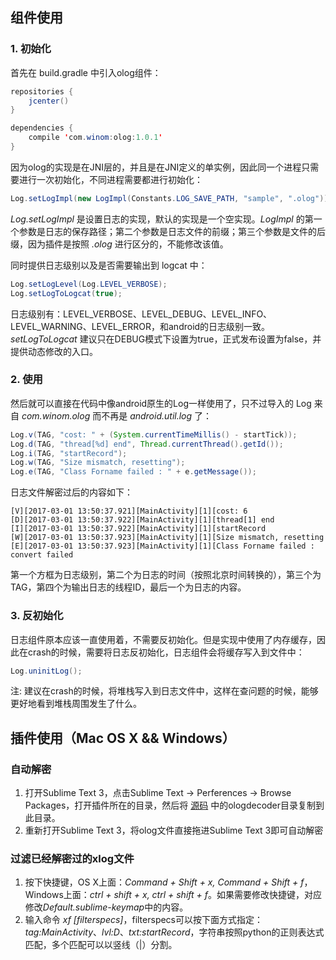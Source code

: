 ## 组件使用

### 1. 初始化

首先在 build.gradle 中引入olog组件：

```java
repositories {
    jcenter()
}

dependencies {
    compile 'com.winom:olog:1.0.1'
}
```

因为olog的实现是在JNI层的，并且是在JNI定义的单实例，因此同一个进程只需要进行一次初始化，不同进程需要都进行初始化：

```java
Log.setLogImpl(new LogImpl(Constants.LOG_SAVE_PATH, "sample", ".olog"));
```

*Log.setLogImpl* 是设置日志的实现，默认的实现是一个空实现。*LogImpl* 的第一个参数是日志的保存路径；第二个参数是日志文件的前缀；第三个参数是文件的后缀，因为插件是按照 *.olog* 进行区分的，不能修改该值。

同时提供日志级别以及是否需要输出到 logcat 中：

```java
Log.setLogLevel(Log.LEVEL_VERBOSE);
Log.setLogToLogcat(true);
```

日志级别有：LEVEL_VERBOSE、LEVEL_DEBUG、LEVEL_INFO、LEVEL_WARNING、LEVEL_ERROR，和android的日志级别一致。*setLogToLogcat* 建议只在DEBUG模式下设置为true，正式发布设置为false，并提供动态修改的入口。

### 2. 使用

然后就可以直接在代码中像android原生的Log一样使用了，只不过导入的 Log 来自 *com.winom.olog* 而不再是 *android.util.log* 了：

```java
Log.v(TAG, "cost: " + (System.currentTimeMillis() - startTick));
Log.d(TAG, "thread[%d] end", Thread.currentThread().getId());
Log.i(TAG, "startRecord");
Log.w(TAG, "Size mismatch, resetting");
Log.e(TAG, "Class Forname failed : " + e.getMessage());
```

日志文件解密过后的内容如下：

```
[V][2017-03-01 13:50:37.921][MainActivity][1][cost: 6
[D][2017-03-01 13:50:37.922][MainActivity][1][thread[1] end
[I][2017-03-01 13:50:37.922][MainActivity][1][startRecord
[W][2017-03-01 13:50:37.923][MainActivity][1][Size mismatch, resetting
[E][2017-03-01 13:50:37.923][MainActivity][1][Class Forname failed : convert failed
```

第一个方框为日志级别，第二个为日志的时间（按照北京时间转换的），第三个为TAG，第四个为输出日志的线程ID，最后一个为日志的内容。

### 3. 反初始化

日志组件原本应该一直使用着，不需要反初始化。但是实现中使用了内存缓存，因此在crash的时候，需要将日志反初始化，日志组件会将缓存写入到文件中：

```java
Log.uninitLog();
```

注: 建议在crash的时候，将堆栈写入到日志文件中，这样在查问题的时候，能够更好地看到堆栈周围发生了什么。

## 插件使用（Mac OS X && Windows）

### 自动解密
1. 打开Sublime Text 3，点击Sublime Text -> Perferences -> Browse Packages，打开插件所在的目录，然后将 [源码](https://github.com/kevin-nazgul/olog) 中的ologdecoder目录复制到此目录。
2. 重新打开Sublime Text 3，将olog文件直接拖进Sublime Text 3即可自动解密

### 过滤已经解密过的xlog文件
1. 按下快捷键，OS X上面：*Command + Shift + x, Command + Shift + f*，Windows上面：*ctrl + shift + x, ctrl + shift + f*。如果需要修改快捷键，对应修改*Default.sublime-keymap*中的内容。
2. 输入命令 *xf [filterspecs]*，filterspecs可以按下面方式指定：*tag:MainActivity*、*lvl:D*、*txt:startRecord*，字符串按照python的正则表达式匹配，多个匹配可以以竖线（|）分割。
